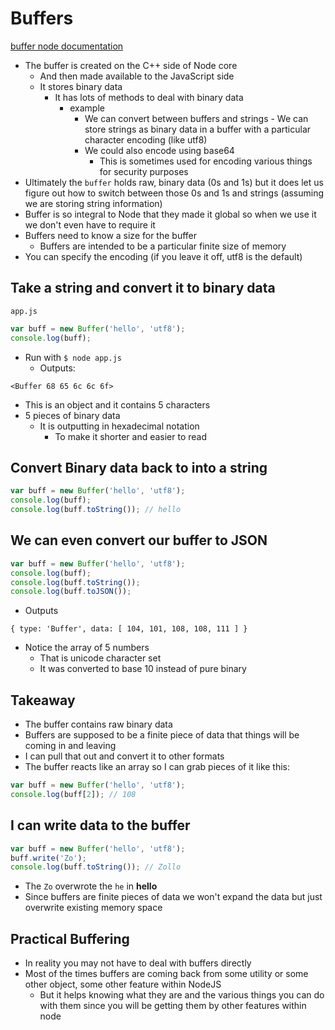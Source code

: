 # Buffers
[buffer node documentation](https://nodejs.org/api/buffer.html)

* The buffer is created on the C++ side of Node core
    - And then made available to the JavaScript side
    - It stores binary data
        + It has lots of methods to deal with binary data
            * example
                - We can convert between buffers and strings - We can store strings as binary data in a buffer with a particular character encoding (like utf8)
                - We could also encode using base64
                    + This is sometimes used for encoding various things for security purposes
* Ultimately the `buffer` holds raw, binary data (0s and 1s) but it does let us figure out how to switch between those 0s and 1s and strings (assuming we are storing string information)
* Buffer is so integral to Node that they made it global so when we use it we don't even have to require it
* Buffers need to know a size for the buffer
    - Buffers are intended to be a particular finite size of memory
* You can specify the encoding (if you leave it off, utf8 is the default)

## Take a string and convert it to binary data

`app.js`

```js
var buff = new Buffer('hello', 'utf8');
console.log(buff);
```

* Run with `$ node app.js`
    - Outputs:

```
<Buffer 68 65 6c 6c 6f>
```

* This is an object and it contains 5 characters
* 5 pieces of binary data
    - It is outputting in hexadecimal notation
        + To make it shorter and easier to read

## Convert Binary data back to into a string
```js
var buff = new Buffer('hello', 'utf8');
console.log(buff);
console.log(buff.toString()); // hello
```

## We can even convert our buffer to JSON
```js
var buff = new Buffer('hello', 'utf8');
console.log(buff);
console.log(buff.toString());
console.log(buff.toJSON());
```

* Outputs

`{ type: 'Buffer', data: [ 104, 101, 108, 108, 111 ] }`

* Notice the array of 5 numbers
    - That is unicode character set
    - It was converted to base 10 instead of pure binary

## Takeaway
* The buffer contains raw binary data
* Buffers are supposed to be a finite piece of data that things will be coming in and leaving
* I can pull that out and convert it to other formats
* The buffer reacts like an array so I can grab pieces of it like this:

```js
var buff = new Buffer('hello', 'utf8');
console.log(buff[2]); // 108
```

## I can write data to the buffer
```js
var buff = new Buffer('hello', 'utf8');
buff.write('Zo');
console.log(buff.toString()); // Zollo
```

* The `Zo` overwrote the `he` in **hello**
* Since buffers are finite pieces of data we won't expand the data but just overwrite existing memory space

## Practical Buffering
* In reality you may not have to deal with buffers directly
* Most of the times buffers are coming back from some utility or some other object, some other feature within NodeJS
    - But it helps knowing what they are and the various things you can do with them since you will be getting them by other features within node

